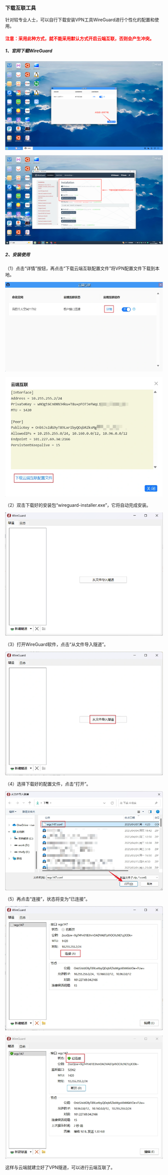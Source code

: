 ###  下载互联工具
针对较专业人士，可以自行下载安装VPN工具WireGuard进行个性化的配置和使用。<br>
#### <font color='red'>注意：采用此种方式，就不能采用默认方式开启云端互联，否则会产生冲突。</font>

##### 1、官网下载WireGuard
![alt text](./cloudinterconnection08.png)

![alt text](./cloudinterconnection09.png)
##### 2、安装使用
（1）点击“详情”按钮，再点击“下载云端互联配置文件”将VPN配置文件下载到本地。

![alt text](./cloudinterconnection10.png)

![alt text](./cloudinterconnection11.png)

（2）双击下载好的安装包“wireguard-installer.exe”，它将自动完成安装。

![alt text](./cloudinterconnection12.png)

（3）打开WireGuard软件，点击“从文件导入隧道”。

![alt text](./cloudinterconnection13.png)

（4）选择下载好的配置文件，点击“打开”。

![alt text](./cloudinterconnection14.png)

（5）再点击“连接”，状态将变为“已连接”。

![alt text](./cloudinterconnection15.png)

![alt text](./cloudinterconnection16.png)

这样与云端就建立好了VPN隧道，可以进行云端互联了。